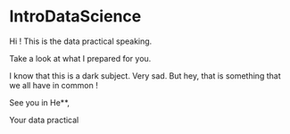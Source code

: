 # IntroDataScience

Hi ! This is the data practical speaking.

Take a look at what I prepared for you. 

I know that this is a dark subject. Very sad. 
But hey, that is something that we all have in common ! 

See you in He**,


Your data practical
